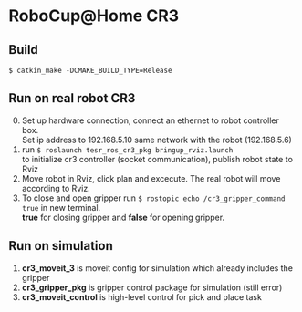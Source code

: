 # RoboCup@Home CR3

## Build
`$ catkin_make -DCMAKE_BUILD_TYPE=Release`

## Run on real robot CR3
0. Set up hardware connection, connect an ethernet to robot controller box. <br>
Set ip address to 192.168.5.10 same network with the robot (192.168.5.6)
1. run `$ roslaunch tesr_ros_cr3_pkg bringup_rviz.launch` <br>
to initialize cr3 controller (socket communication), publish robot state to Rviz
2. Move robot in Rviz, click plan and excecute. The real robot will move according to Rviz.
3. To close and open gripper run `$ rostopic echo /cr3_gripper_command true` in new terminal. <br>
**true** for closing gripper and **false** for opening gripper.

## Run on simulation
1. **cr3_moveit_3** is moveit config for simulation which already includes the gripper
2. **cr3_gripper_pkg** is gripper control package for simulation (still error)
3. **cr3_moveit_control** is high-level control for pick and place task
